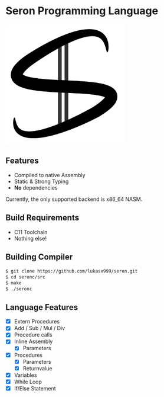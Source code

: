 # Seron Programming Language

<!--![logo](./seron_logo.svg =100x100)-->

<img src="./seron_logo.svg" width="324" height="324">

## Features

- Compiled to native Assembly
- Static & Strong Typing
- **No** dependencies

Currently, the only supported backend is x86_64 NASM.

## Build Requirements

- C11 Toolchain
- Nothing else!

## Building Compiler

```
$ git clone https://github.com/lukasx999/seron.git
$ cd seronc/src
$ make
$ ./seronc
```

## Language Features

- [x] Extern Procedures
- [x] Add / Sub / Mul / Div
- [x] Procedure calls
- [x] Inline Assembly
  - [x] Parameters
- [x] Procedures
  - [x] Parameters
  - [x] Returnvalue
- [x] Variables
- [x] While Loop
- [x] If/Else Statement

